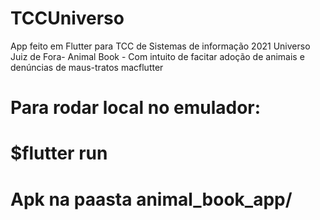 # TCCUniverso
App feito em Flutter para TCC de Sistemas de informação 2021 Universo Juiz de Fora- Animal Book - Com intuito de facitar adoção de animais e denúncias de maus-tratos
macflutter

# Para rodar local no emulador:
# $flutter run
# Apk na paasta animal_book_app/

